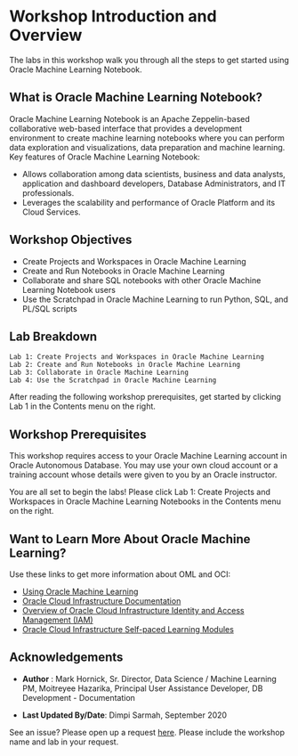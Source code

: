 # Workshop Introduction and Overview

The labs in this workshop walk you through all the steps to get started using Oracle Machine Learning Notebook.

## What is Oracle Machine Learning Notebook?

Oracle Machine Learning Notebook is an Apache Zeppelin-based collaborative web-based interface that provides a development environment to create machine learning notebooks where you can perform data exploration and visualizations, data preparation and machine learning.
Key features of Oracle Machine Learning Notebook:

* Allows collaboration among data scientists, business and data analysts, application and dashboard developers, Database Administrators, and IT professionals.
* Leverages the scalability and performance of Oracle Platform and its Cloud Services.

## Workshop Objectives


* Create Projects and Workspaces in Oracle Machine Learning
* Create and Run Notebooks in Oracle Machine Learning
* Collaborate and share SQL notebooks with other Oracle Machine Learning Notebook users
* Use the Scratchpad in Oracle Machine Learning to run Python, SQL, and PL/SQL scripts

## Lab Breakdown

    Lab 1: Create Projects and Workspaces in Oracle Machine Learning
    Lab 2: Create and Run Notebooks in Oracle Machine Learning
    Lab 3: Collaborate in Oracle Machine Learning
    Lab 4: Use the Scratchpad in Oracle Machine Learning

After reading the following workshop prerequisites, get started by clicking Lab 1 in the Contents menu on the right.

## Workshop Prerequisites

This workshop requires access to your Oracle Machine Learning account in Oracle Autonomous Database. You may use your own cloud account or a training account whose details were given to you by an Oracle instructor.

You are all set to begin the labs! Please click Lab 1: Create Projects and Workspaces in Oracle Machine Learning Notebooks in the Contents menu on the right.

## Want to Learn More About Oracle Machine Learning?

Use these links to get more information about OML and OCI:

* [Using Oracle Machine Learning](https://docs.oracle.com/en/cloud/paas/autonomous-data-warehouse-cloud/omlug/index.html)
* [Oracle Cloud Infrastructure Documentation](https://docs.cloud.oracle.com/iaas/Content/GSG/Reference/gettingstartedwithPaaS.htm)
* [Overview of Oracle Cloud Infrastructure Identity and Access Management (IAM)](https://docs.cloud.oracle.com/en-us/iaas/Content/Identity/Concepts/overview.htm)
* [Oracle Cloud Infrastructure Self-paced Learning Modules](https://www.oracle.com/cloud/iaas/training/foundations.html)


## Acknowledgements

* **Author** : Mark Hornick, Sr. Director, Data Science / Machine Learning PM, Moitreyee Hazarika, Principal User Assistance Developer, DB Development - Documentation

* **Last Updated By/Date**: Dimpi Sarmah, September 2020

See an issue?  Please open up a request [here](https://github.com/oracle/learning-library/issues). Please include the workshop name and lab in your request.
